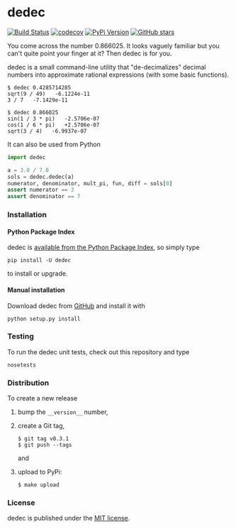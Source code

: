 # dedec

[![Build Status](https://travis-ci.org/nschloe/dedec.svg?branch=master)](https://travis-ci.org/nschloe/dedec)
[![codecov](https://codecov.io/gh/nschloe/dedec/branch/master/graph/badge.svg)](https://codecov.io/gh/nschloe/dedec)
[![PyPi Version](https://img.shields.io/pypi/v/dedec.svg)](https://pypi.python.org/pypi/dedec)
[![GitHub stars](https://img.shields.io/github/stars/nschloe/dedec.svg?style=social&label=Star&maxAge=2592000)](https://github.com/nschloe/dedec)

You come across the number 0.866025. It looks vaguely familiar but you can't
quite point your finger at it? Then dedec is for you.

dedec is a small command-line utility that "de-decimalizes" decimal numbers into
approximate rational expressions (with some basic functions).
```
$ dedec 0.4285714285
sqrt(9 / 49)   -6.1224e-11
3 / 7   -7.1429e-11
```
```
$ dedec 0.866025
sin(1 / 3 * pi)   -2.5706e-07
cos(1 / 6 * pi)   +2.5706e-07
sqrt(3 / 4)   -6.9937e-07
```
It can also be used from Python
```python
import dedec

a = 3.0 / 7.0
sols = dedec.dedec(a)
numerator, denominator, mult_pi, fun, diff = sols[0]
assert numerator == 3
assert denominator == 7
```

### Installation

#### Python Package Index

dedec is [available from the Python Package
Index](https://pypi.python.org/pypi/dedec/), so simply type
```
pip install -U dedec
```
to install or upgrade.

#### Manual installation

Download dedec from [GitHub](https://github.com/nschloe/dedec) and
install it with
```
python setup.py install
```

### Testing

To run the dedec unit tests, check out this repository and type
```
nosetests
```


### Distribution
To create a new release

1. bump the `__version__` number,

2. create a Git tag,
    ```
    $ git tag v0.3.1
    $ git push --tags
    ```
    and

3. upload to PyPi:
    ```
    $ make upload
    ```

### License

dedec is published under the [MIT license](https://en.wikipedia.org/wiki/MIT_License).

